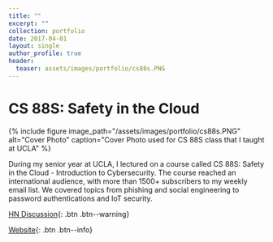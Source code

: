 ```yaml
---
title: ""
excerpt: ""
collection: portfolio
date: 2017-04-01
layout: single
author_profile: true
header:
  teaser: assets/images/portfolio/cs88s.PNG
---
```


# CS 88S: Safety in the Cloud

{% include figure image_path="/assets/images/portfolio/cs88s.PNG" alt="Cover Photo" caption="Cover Photo used for CS 88S class that I taught at UCLA" %}

During my senior year at UCLA, I lectured on a course called CS 88S: Safety in the Cloud - Introduction to Cybersecurity. The course reached an international audience, with more than 1500+ subscribers to my weekly email list. We covered topics from phishing and social engineering to password authentications and IoT security. 

[HN Discussion](https://news.ycombinator.com/item?id=14056893){: .btn .btn--warning}

[Website](https://kfrankc.com/cs88s){: .btn .btn--info}